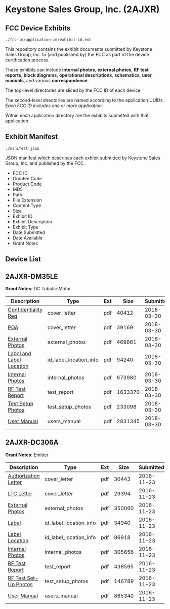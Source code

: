 # Keystone Sales Group, Inc. (2AJXR)
## FCC Device Exhibits

```
./fcc-id/application-id/exhibit-id.ext
```

This repository contains the exhibit documents submitted by Keystone Sales Group, Inc. to (and published by) the FCC as part of the device certification process.

These exhibits can include **internal photos**, **external photos**, **RF test reports**, **block diagrams**, **operational descriptions**, **schematics**, **user manuals**, and various **correspondence**.

The top-level directories are sliced by the FCC ID of each device.

The second-level directories are named according to the application UUIDs. *Each FCC ID includes one or more application.*

Within each application directory are the exhibits submitted with that application. 

## Exhibit Manifest

```
./manifest.json
```

JSON manifest which describes each exhibit submitted by Keystone Sales Group, Inc. and published by the FCC.

- FCC ID
- Grantee Code
- Product Code
- MD5
- Path
- File Extension
- Content Type
- Size
- Exhibit ID
- Exhibit Description
- Exhibit Type
- Date Submitted
- Date Available
- Grant Notes

## Device List
## 2AJXR-DM35LE
**Grant Notes:** DC Tubular Motor

| Description | Type | Ext | Size | Submitted | Available |
| ----------- | ---- | --- | ---- | --------- | --------- |
| [Confidentiality Req](2AJXR-DM35LE/30a4cb9a97839b57b67bb9d72f68504b/3801878.pdf) | cover_letter | pdf | 40412 | 2018-03-30 | 2018-03-30 |
| [POA](2AJXR-DM35LE/30a4cb9a97839b57b67bb9d72f68504b/3801882.pdf) | cover_letter | pdf | 39169 | 2018-03-30 | 2018-03-30 |
| [External Photos](2AJXR-DM35LE/30a4cb9a97839b57b67bb9d72f68504b/3801877.pdf) | external_photos | pdf | 469861 | 2018-03-30 | 2018-03-30 |
| [Label and Label Location](2AJXR-DM35LE/30a4cb9a97839b57b67bb9d72f68504b/3801881.pdf) | id_label_location_info | pdf | 94240 | 2018-03-30 | 2018-03-30 |
| [Internal Photos](2AJXR-DM35LE/30a4cb9a97839b57b67bb9d72f68504b/3801880.pdf) | internal_photos | pdf | 673980 | 2018-03-30 | 2018-03-30 |
| [RF Test Report](2AJXR-DM35LE/30a4cb9a97839b57b67bb9d72f68504b/3801883.pdf) | test_report | pdf | 1633370 | 2018-03-30 | 2018-03-30 |
| [Test Setup Photos](2AJXR-DM35LE/30a4cb9a97839b57b67bb9d72f68504b/3801884.pdf) | test_setup_photos | pdf | 233098 | 2018-03-30 | 2018-03-30 |
| [User Manual](2AJXR-DM35LE/30a4cb9a97839b57b67bb9d72f68504b/3801885.pdf) | users_manual | pdf | 2831345 | 2018-03-30 | 2018-03-30 |
## 2AJXR-DC306A
**Grant Notes:** Emitter

| Description | Type | Ext | Size | Submitted | Available |
| ----------- | ---- | --- | ---- | --------- | --------- |
| [Authorization Letter](2AJXR-DC306A/5297b16fe850382cc220adfe9086557a/3204571.pdf) | cover_letter | pdf | 30443 | 2016-11-23 | 2016-11-23 |
| [LTC Letter](2AJXR-DC306A/5297b16fe850382cc220adfe9086557a/3204572.pdf) | cover_letter | pdf | 29394 | 2016-11-23 | 2016-11-23 |
| [External Photos](2AJXR-DC306A/5297b16fe850382cc220adfe9086557a/3204573.pdf) | external_photos | pdf | 350060 | 2016-11-23 | 2016-11-23 |
| [Label](2AJXR-DC306A/5297b16fe850382cc220adfe9086557a/3204574.pdf) | id_label_location_info | pdf | 34940 | 2016-11-23 | 2016-11-23 |
| [Label Location](2AJXR-DC306A/5297b16fe850382cc220adfe9086557a/3204575.pdf) | id_label_location_info | pdf | 86918 | 2016-11-23 | 2016-11-23 |
| [Internal Photos](2AJXR-DC306A/5297b16fe850382cc220adfe9086557a/3204576.pdf) | internal_photos | pdf | 305656 | 2016-11-23 | 2016-11-23 |
| [RF Test Report](2AJXR-DC306A/5297b16fe850382cc220adfe9086557a/3204580.pdf) | test_report | pdf | 438595 | 2016-11-23 | 2016-11-23 |
| [RF Test Set-Up Photos](2AJXR-DC306A/5297b16fe850382cc220adfe9086557a/3204579.pdf) | test_setup_photos | pdf | 146789 | 2016-11-23 | 2016-11-23 |
| [User Manual](2AJXR-DC306A/5297b16fe850382cc220adfe9086557a/3204581.pdf) | users_manual | pdf | 865340 | 2016-11-23 | 2016-11-23 |
